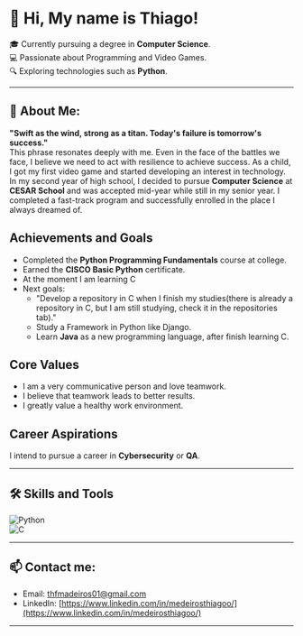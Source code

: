 # 👋 Hi, My name is Thiago!

🎓 Currently pursuing a degree in **Computer Science**.  
💻 Passionate about Programming and Video Games.  
🔍 Exploring technologies such as **Python**.  

---

## 🚀 About Me:  

**"Swift as the wind, strong as a titan. Today's failure is tomorrow's success."**  
This phrase resonates deeply with me. Even in the face of the battles we face, I believe we need to act with resilience to achieve success. As a child, I got my first video game and started developing an interest in technology. In my second year of high school, I decided to pursue **Computer Science** at **CESAR School** and was accepted mid-year while still in my senior year. I completed a fast-track program and successfully enrolled in the place I always dreamed of.  

## Achievements and Goals  
- Completed the **Python Programming Fundamentals** course at college.  
- Earned the **CISCO Basic Python** certificate.
- At the moment I am learning C  
- Next goals:  
  - "Develop a repository in C when I finish my studies(there is already a repository in C, but I am still studying, check it in the repositories tab)."  
  - Study a Framework in Python like Django.  
  - Learn **Java** as a new programming language, after finish learning C.  

## Core Values  
- I am a very communicative person and love teamwork.  
- I believe that teamwork leads to better results.  
- I greatly value a healthy work environment.  

## Career Aspirations  
I intend to pursue a career in **Cybersecurity** or **QA**.  




---

## 🛠️ Skills and Tools

![Python](https://img.shields.io/badge/-Python-3776AB?style=flat&logo=python&logoColor=white)    
![C](https://img.shields.io/badge/-C-A8B9CC?style=flat&logo=c&logoColor=white)

---

## 📫 Contact me:

- Email: [thfmadeiros01@gmail.com](mailto:thfmadeiros01@gmail.com)  
- LinkedIn: [https://www.linkedin.com/in/medeirosthiagoo/](https://www.linkedin.com/in/medeirosthiagoo/)    

---
